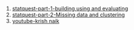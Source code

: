 1. <a href="https://www.youtube.com/watch?v=J4Wdy0Wc_xQ">statquest-part-1-building,using and evaluating</a>
2. <a href="https://www.youtube.com/watch?v=sQ870aTKqiM">statquest-part-2-Missing data and clustering</a>
3. <a href="https://www.youtube.com/watch?v=nxFG5xdpDto">youtube-krish naik</a>
